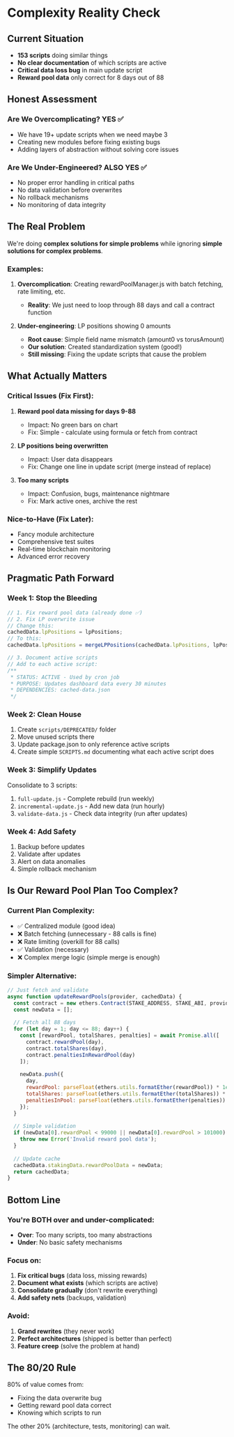 # Complexity Reality Check

## Current Situation
- **153 scripts** doing similar things
- **No clear documentation** of which scripts are active
- **Critical data loss bug** in main update script
- **Reward pool data** only correct for 8 days out of 88

## Honest Assessment

### Are We Overcomplicating? YES ✅
- We have 19+ update scripts when we need maybe 3
- Creating new modules before fixing existing bugs
- Adding layers of abstraction without solving core issues

### Are We Under-Engineered? ALSO YES ✅
- No proper error handling in critical paths
- No data validation before overwrites
- No rollback mechanisms
- No monitoring of data integrity

## The Real Problem
We're doing **complex solutions for simple problems** while ignoring **simple solutions for complex problems**.

### Examples:
1. **Overcomplication**: Creating rewardPoolManager.js with batch fetching, rate limiting, etc.
   - **Reality**: We just need to loop through 88 days and call a contract function
   
2. **Under-engineering**: LP positions showing 0 amounts
   - **Root cause**: Simple field name mismatch (amount0 vs torusAmount)
   - **Our solution**: Created standardization system (good!)
   - **Still missing**: Fixing the update scripts that cause the problem

## What Actually Matters

### Critical Issues (Fix First):
1. **Reward pool data missing for days 9-88**
   - Impact: No green bars on chart
   - Fix: Simple - calculate using formula or fetch from contract

2. **LP positions being overwritten**
   - Impact: User data disappears
   - Fix: Change one line in update script (merge instead of replace)

3. **Too many scripts**
   - Impact: Confusion, bugs, maintenance nightmare
   - Fix: Mark active ones, archive the rest

### Nice-to-Have (Fix Later):
- Fancy module architecture
- Comprehensive test suites
- Real-time blockchain monitoring
- Advanced error recovery

## Pragmatic Path Forward

### Week 1: Stop the Bleeding
```javascript
// 1. Fix reward pool data (already done ✅)
// 2. Fix LP overwrite issue
// Change this:
cachedData.lpPositions = lpPositions;
// To this:
cachedData.lpPositions = mergeLPPositions(cachedData.lpPositions, lpPositions);

// 3. Document active scripts
// Add to each active script:
/**
 * STATUS: ACTIVE - Used by cron job
 * PURPOSE: Updates dashboard data every 30 minutes
 * DEPENDENCIES: cached-data.json
 */
```

### Week 2: Clean House
1. Create `scripts/DEPRECATED/` folder
2. Move unused scripts there
3. Update package.json to only reference active scripts
4. Create simple `SCRIPTS.md` documenting what each active script does

### Week 3: Simplify Updates
Consolidate to 3 scripts:
1. `full-update.js` - Complete rebuild (run weekly)
2. `incremental-update.js` - Add new data (run hourly)  
3. `validate-data.js` - Check data integrity (run after updates)

### Week 4: Add Safety
1. Backup before updates
2. Validate after updates
3. Alert on data anomalies
4. Simple rollback mechanism

## Is Our Reward Pool Plan Too Complex?

### Current Plan Complexity:
- ✅ Centralized module (good idea)
- ❌ Batch fetching (unnecessary - 88 calls is fine)
- ❌ Rate limiting (overkill for 88 calls)
- ✅ Validation (necessary)
- ❌ Complex merge logic (simple merge is enough)

### Simpler Alternative:
```javascript
// Just fetch and validate
async function updateRewardPools(provider, cachedData) {
  const contract = new ethers.Contract(STAKE_ADDRESS, STAKE_ABI, provider);
  const newData = [];
  
  // Fetch all 88 days
  for (let day = 1; day <= 88; day++) {
    const [rewardPool, totalShares, penalties] = await Promise.all([
      contract.rewardPool(day),
      contract.totalShares(day),
      contract.penaltiesInRewardPool(day)
    ]);
    
    newData.push({
      day,
      rewardPool: parseFloat(ethers.utils.formatEther(rewardPool)) * 1e18,
      totalShares: parseFloat(ethers.utils.formatEther(totalShares)) * 1e18,
      penaltiesInPool: parseFloat(ethers.utils.formatEther(penalties)) * 1e18
    });
  }
  
  // Simple validation
  if (newData[0].rewardPool < 99000 || newData[0].rewardPool > 101000) {
    throw new Error('Invalid reward pool data');
  }
  
  // Update cache
  cachedData.stakingData.rewardPoolData = newData;
  return cachedData;
}
```

## Bottom Line

### You're BOTH over and under-complicated:
- **Over**: Too many scripts, too many abstractions
- **Under**: No basic safety mechanisms

### Focus on:
1. **Fix critical bugs** (data loss, missing rewards)
2. **Document what exists** (which scripts are active)
3. **Consolidate gradually** (don't rewrite everything)
4. **Add safety nets** (backups, validation)

### Avoid:
1. **Grand rewrites** (they never work)
2. **Perfect architectures** (shipped is better than perfect)
3. **Feature creep** (solve the problem at hand)

## The 80/20 Rule
80% of value comes from:
- Fixing the data overwrite bug
- Getting reward pool data correct
- Knowing which scripts to run

The other 20% (architecture, tests, monitoring) can wait.